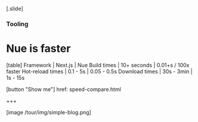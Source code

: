 
[.slide]
  ### Tooling
  # Nue is faster

  [table]
    Framework           | Next.js     | Nue
    Build times         | 10+ seconds | 0.01+s / 100x faster
    Hot-reload times    | 0.1 - 5s    | 0.05 - 0.5s
    Download times      | 30s - 3min  | 1s - 15s

  [button "Show me"]
    href: speed-compare.html

  +++

  [image /tour/img/simple-blog.png]
